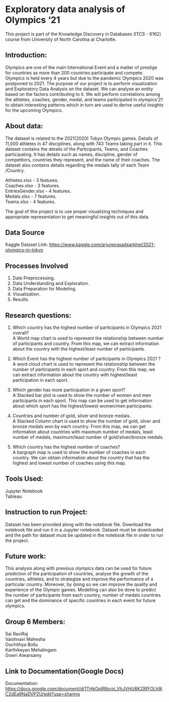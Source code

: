 # Exploratory data analysis of Olympics ‘21

This project is part of the Knowledge Discovery in Databases (ITCS - 6162) course from University of North Carolina at Charlotte.

## Introduction:
Olympics are one of the main International Event and a matter of prestige for countries as more than 200 countries participate and compete. Olympics is held every 4 years but due to the pandemic Olympics 2020 was postponed to 2021. The purpose of our project is to perform visualization and Exploratory Data Analysis on the dataset. We can analyse an entity based on the factors contributing to it. We will perform correlations among the athletes, coaches, gender, medal, and teams participated in olympics’21 to obtain interesting patterns which in turn are used to derive useful insights for the upcoming Olympics.

## About data:
The dataset is related to the 2021(2020) Tokyo Olympic games. Details of 11,000 athletes in 47 disciplines, along with 743 Teams taking part in it.
This dataset contains the details of the Participants, Teams, and Coaches participating. It has details such as names, discipline, gender of competitors, countries they represent, and the name of their coaches.
The dataset also contains details regarding the medals tally of each Team /Country.

Athletes.xlsx - 3 features.  
Coaches.xlsx - 3 features.  
EntriesGender.xlsx - 4 features.  
Medals.xlsx - 7 features.  
Teams.xlsx - 4 features.  

The goal of this project is to use proper visualizing techniques and appropriate representation to get meaningful insights out of this data.

## Data Source
Kaggle Dataset Link: https://www.kaggle.com/arjunprasadsarkhel/2021-olympics-in-tokyo

## Processes Involved
1. Date Preprocessing.  
2. Data Understanding and Exploration.  
3. Data Preparation for Modeling.  
4. Visualization.  
5. Results.  

## Research questions:
1. Which country has the highest number of participants in Olympics 2021 overall?  
A World map chart is used to represent the relationship between number of participants and country. From this map, we can extract information about the country with the highest/least number of participants.  
 
2. Which Event has the highest number of participants in Olympics 2021 ?  
A word cloud chart is used to represent the relationship between the number of participants in each sport and country. From this map, we can extract information about the country with highest/least participation in each sport.  

3. Which gender has more participation in a given sport?  
A Stacked bar plot is used to show the number of women and men participants in each sport. This map can be used to get information about which sport has the highest/lowest women/men participants.  

4. Countries and number of gold, silver and bronze medals.  
A Stacked Column chart is used to show the number of gold, silver and bronze medals won by each country. From this map, we can get information about countries with maximum number of medals, least number of medals, maximum/least number of gold/silver/bronze medals.  

5. Which country has the highest number of coaches?  
A bargraph map is used to show the number of coaches in each country. We can obtain information about the country that has the highest and lowest number of coaches using this map.  

## Tools Used:
Jupyter Notebook  
Tableau  

## Instruction to run Project:  
Dataset has been provided along with the notebook file. Download the notebook file and run it in a Jupyter notebook. Dataset must be downloaded and the path for dataset must be updated in the notebook file in order to run the project.

## Future work:
This analysis along with previous olympics data can be used for future prediction of the participation of countries, analyse the growth of the countries, athletes, and to strategize and improve the performance of a particular country. Moreover, by doing so we can improve the quality and experience of the Olympic games. Modelling can also be done to predict the number of participants from each country, number of medals countries can get and the dominance of specific countries in each event for future olympics.

## Group 6 Members:
Sai RaviRaj  
Vaishnavi Mahesha  
Ouchithya Bollu  
Karthikeyan Mehalingam  
Gowri Alwarsamy  

## Link to Documentation(Google Docs)
Documentation: https://docs.google.com/document/d/1THkOpIRIbcpj_VhJVHU6KZ8fFOLh9lC2dEa9NaDVPZU/edit?usp=sharing  
